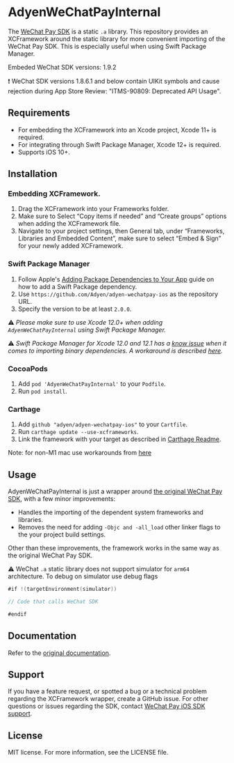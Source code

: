 # AdyenWeChatPayInternal

The [WeChat Pay SDK](https://developers.weixin.qq.com/doc/oplatform/en/Downloads/iOS_Resource.html) is a static `.a` library. This repository provides an XCFramework around the static library for more convenient importing of the WeChat Pay SDK. This is especially useful when using Swift Package Manager.

Embeded WeChat SDK versions: 1.9.2

:heavy_exclamation_mark: WeChat SDK versions 1.8.6.1 and below contain UIKit symbols and cause rejection during App Store Review: "ITMS-90809: Deprecated API Usage".


## Requirements

- For embedding the XCFramework into an Xcode project, Xcode 11+ is required.
- For integrating through Swift Package Manager, Xcode 12+ is required.
- Supports iOS 10+.

## Installation

### Embedding XCFramework.

1. Drag the XCFramework into your Frameworks folder.
2. Make sure to Select “Copy items if needed” and “Create groups” options when adding the XCFramework file.
3. Navigate to your project settings, then General tab, under “Frameworks, Libraries and Embedded Content”, make sure to select “Embed & Sign” for your newly added XCFramework.

### Swift Package Manager

1. Follow Apple's [Adding Package Dependencies to Your App](
https://developer.apple.com/documentation/xcode/adding_package_dependencies_to_your_app
) guide on how to add a Swift Package dependency.
2. Use `https://github.com/Adyen/adyen-wechatpay-ios` as the repository URL.
3. Specify the version to be at least `2.0.0`.

:warning: _Please make sure to use Xcode 12.0+ when adding `AdyenWeChatPayInternal` using Swift Package Manager._

:warning: _Swift Package Manager for Xcode 12.0 and 12.1 has a [know issue](https://bugs.swift.org/browse/SR-13343) when it comes to importing binary dependencies. A workaround is described [here](https://forums.swift.org/t/swiftpm-binarytarget-dependency-and-code-signing/38953)._
### CocoaPods

1. Add `pod 'AdyenWeChatPayInternal'` to your `Podfile`.
2. Run `pod install`.

### Carthage

1. Add `github "adyen/adyen-wechatpay-ios"` to your `Cartfile`.
2. Run `carthage update --use-xcframeworks`.
3. Link the framework with your target as described in [Carthage Readme](https://github.com/Carthage/Carthage#adding-frameworks-to-an-application).

Note: for non-M1 mac use workarounds from [here](https://github.com/Carthage/Carthage/issues/3019#issuecomment-665136323)

## Usage

AdyenWeChatPayInternal is just a wrapper around [the original WeChat Pay SDK](https://developers.weixin.qq.com/doc/oplatform/en/Downloads/iOS_Resource.html), with a few minor improvements:
- Handles the importing of the dependent system frameworks and libraries.
- Removes the need for adding `-Objc and -all_load` other linker flags to the your project build settings.

Other than these improvements, the framework works in the same way as the original WeChat Pay SDK.

:warning: WeChat `.a` static library does not support simulator for `arm64` architecture.
To debug on simulator use debug flags

```swift
#if !(targetEnvironment(simulator))

// Code that calls WeChat SDK

#endif
```

## Documentation

Refer to the [original documentation](https://developers.weixin.qq.com/doc/oplatform/en/Mobile_App/Access_Guide/iOS.html).

## Support

If you have a feature request, or spotted a bug or a technical problem regarding the XCFramework wrapper, create a GitHub issue. For other questions or issues regarding the SDK, contact [WeChat Pay iOS SDK support](https://developers.weixin.qq.com/doc/oplatform/en/Mobile_App/Access_Guide/iOS.html).

## License    

MIT license. For more information, see the LICENSE file.
